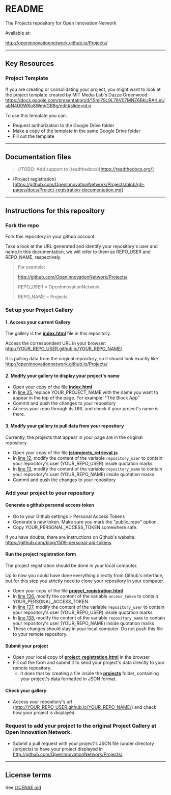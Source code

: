 # README
The Projects repository for Open Innovation Network

Available at:

http://openinnovationnetwork.github.io/Projects/

---

## Key Resources

### Project Template

If you are creating or consolidating your project, you might want to look at the project template created by MIT Media Lab's Dazza Greenwood: https://docs.google.com/presentation/d/1Smi79L9L78V07MNZ6BkURArLeUubN4U0WKo8WmVGB8g/edit#slide=id.p

To use this template you can:

* Request authorization to the Google Drive folder
* Make a copy of the template in the same Google Drive folder
* Fill out the template

---

## Documentation files

> 
> //TODO: Add support to (readthedocs)[https://readthedocs.org/]
>

* (Project registration)[https://github.com/OpenInnovationNetwork/Projects/blob/gh-pages/docs/Project-registration-documentation.md]


---


## Instructions for this repository

### Fork the repo

Fork this repository in your github account.

Take a look at the URL generated and identify your repository's user and name.In this documentation, we will refer to them as REPO_USER and REPO_NAME, respectively.

>
> For example:
>
> http://github.com/OpenInnovationNetwork/Projects/
>
> REPO_USER = OpenInnovationNetwork
>
> REPO_NAME = Projects
>

### Set up your Project Gallery

#### 1. Access your current Gallery

The gallery is the [**index.html**](https://github.com/OpenInnovationNetwork/Projects/blob/gh-pages/index.html) file in this repository.

Access the correspondent URL in your browser:
http://YOUR_REPO_USER.github.io/YOUR_REPO_NAME/

It is pulling data from the original repository, so it should look exactly like http://openinnovationnetwork.github.io/Projects/


#### 2. Modify your gallery to display your project's name

* Open your copy of the file [**index.html**](https://github.com/OpenInnovationNetwork/Projects/blob/gh-pages/index.html)
* In [line 25](https://github.com/OpenInnovationNetwork/Projects/blob/gh-pages/index.html#L25), replace YOUR_PROJECT_NAME with the name you want to appear in the top of the page. For example: "The Block App"
* Commit and push the changes to your repository
* Access your repo through its URL and check if your project's name is there.


#### 3. Modify your gallery to pull data from your repository

Currently, the projects that appear in your page are in the original repository.

* Open your copy of the file [**js/projects_retrieval.js**](https://github.com/OpenInnovationNetwork/Projects/blob/gh-pages/js/projects_retrieval.js)
* In [line 12](https://github.com/OpenInnovationNetwork/Projects/blob/gh-pages/js/projects_retrieval.js#L12), modify the content of the variable ```repository_user``` to contain your repository's user (YOUR_REPO_USER) inside quotation marks
* In [line 13](https://github.com/OpenInnovationNetwork/Projects/blob/gh-pages/js/projects_retrieval.js#L13), modify the content of the variable ```repository_name``` to contain your repository's user (YOUR_REPO_NAME) inside quotation marks
* Commit and push the changes to your repository



### Add your project to your repository

#### Generate a github personal access token

* Go to your Github settings > Personal Access Tokens
* Generate a new token. Make sure you mark the "public_repo" option.
* Copy YOUR_PERSONAL_ACCESS_TOKEN somewhere safe.

If you have doubts, there are instructions on Github's website: https://github.com/blog/1509-personal-api-tokens

#### Run the project registration form

The project registration should be done in your local computer.

Up to now you could have done everything directly from Github's interface, but for this step you strictly need to clone your repository in your computer.

* Open your copy of the file [**project_registration.html**](https://github.com/OpenInnovationNetwork/Projects/blob/gh-pages/project_registration.html)
* In [line 136](https://github.com/OpenInnovationNetwork/Projects/blob/gh-pages/project_registration.html#L136), modify the content of the variable ```access_token``` to contain 
 YOUR_PERSONAL_ACCESS_TOKEN.
* In [line 137](https://github.com/OpenInnovationNetwork/Projects/blob/gh-pages/project_registration.html#L137), modify the content of the variable ```repository_user``` to contain your repository's user (YOUR_REPO_USER) inside quotation marks
* In [line 138](https://github.com/OpenInnovationNetwork/Projects/blob/gh-pages/project_registration.html#L138), modify the content of the variable ```repository_name``` to contain your repository's user (YOUR_REPO_NAME) inside quotation marks
* These changes should stay in your local computer. Do not push this file to your remote repository.


#### Submit your project

* Open your local copy of [**project_registration.html**](https://github.com/OpenInnovationNetwork/Projects/blob/gh-pages/project_registration.html) in the browser
* Fill out the form and submit it to send your project's data directly to your remote repository.
  - It does that by creating a file inside the [**projects**](https://github.com/OpenInnovationNetwork/Projects/tree/gh-pages/projects) folder, containing your project's data formatted in JSON format.


#### Check your gallery

* Access your repository's url (http://YOUR_REPO_USER.github.io/YOUR_REPO_NAME/) and check how your project is displayed.


### Request to add your project to the original Project Gallery at Open Innovation Network.

* Submit a pull request with your project's JSON file (under directory /projects) to have your project displayed in http://github.com/OpenInnovationNetwork/Projects/





---





## License terms

See [LICENSE.md](https://github.com/OpenInnovationNetwork/Projects/blob/gh-pages/LICENSE.md)